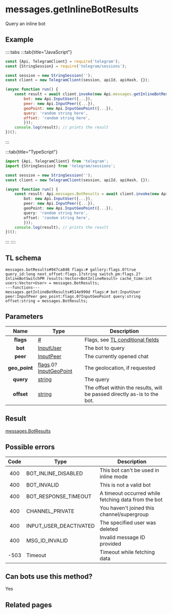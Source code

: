 # messages.getInlineBotResults

Query an inline bot

## Example

::::tabs
:::tab{title="JavaScript"}

```js
const {Api, TelegramClient} = require('telegram');
const {StringSession} = require('telegram/sessions');

const session = new StringSession('');
const client = new TelegramClient(session, apiId, apiHash, {});

(async function run() {
    const result = await client.invoke(new Api.messages.getInlineBotResults({
		bot: new Api.InputUser({...}),
		peer: new Api.InputPeer({...}),
		geoPoint: new Api.InputGeoPoint({...}),
		query: 'random string here',
		offset: 'random string here',
		}));
    console.log(result); // prints the result
})();

```

:::

:::tab{title="TypeScript"}

```ts
import {Api, TelegramClient} from 'telegram';
import {StringSession} from 'telegram/sessions';

const session = new StringSession('');
const client = new TelegramClient(session, apiId, apiHash, {});

(async function run() {
    const result: Api.messages.BotResults = await client.invoke(new Api.messages.getInlineBotResults({
		bot: new Api.InputUser({...}),
		peer: new Api.InputPeer({...}),
		geoPoint: new Api.InputGeoPoint({...}),
		query: 'random string here',
		offset: 'random string here',
		}));
    console.log(result); // prints the result
})();

```

:::
::::

## TL schema

```
messages.botResults#947ca848 flags:# gallery:flags.0?true query_id:long next_offset:flags.1?string switch_pm:flags.2?InlineBotSwitchPM results:Vector<BotInlineResult> cache_time:int users:Vector<User> = messages.BotResults;
---functions---
messages.getInlineBotResults#514e999d flags:# bot:InputUser peer:InputPeer geo_point:flags.0?InputGeoPoint query:string offset:string = messages.BotResults;
```

## Parameters

|     Name      | Type                                                                                                                                         | Description                                                                                             |
| :-----------: | -------------------------------------------------------------------------------------------------------------------------------------------- | ------------------------------------------------------------------------------------------------------- |
|   **flags**   | [#](https://core.telegram.org/type/%23)                                                                                                      | Flags, see [TL conditional fields](https://core.telegram.org/mtproto/TL-combinators#conditional-fields) |
|    **bot**    | [InputUser](https://core.telegram.org/type/InputUser)                                                                                        | The bot to query                                                                                        |
|   **peer**    | [InputPeer](https://core.telegram.org/type/InputPeer)                                                                                        | The currently opened chat                                                                               |
| **geo_point** | [flags](https://core.telegram.org/mtproto/TL-combinators#conditional-fields).0?[InputGeoPoint](https://core.telegram.org/type/InputGeoPoint) | The geolocation, if requested                                                                           |
|   **query**   | [string](https://core.telegram.org/type/string)                                                                                              | The query                                                                                               |
|  **offset**   | [string](https://core.telegram.org/type/string)                                                                                              | The offset within the results, will be passed directly as-is to the bot.                                |

## Result

[messages.BotResults](https://core.telegram.org/type/messages.BotResults)

## Possible errors

| Code | Type                   | Description                                         |
| :--: | ---------------------- | --------------------------------------------------- |
| 400  | BOT_INLINE_DISABLED    | This bot can't be used in inline mode               |
| 400  | BOT_INVALID            | This is not a valid bot                             |
| 400  | BOT_RESPONSE_TIMEOUT   | A timeout occurred while fetching data from the bot |
| 400  | CHANNEL_PRIVATE        | You haven't joined this channel/supergroup          |
| 400  | INPUT_USER_DEACTIVATED | The specified user was deleted                      |
| 400  | MSG_ID_INVALID         | Invalid message ID provided                         |
| -503 | Timeout                | Timeout while fetching data                         |

## Can bots use this method?

Yes

## Related pages
